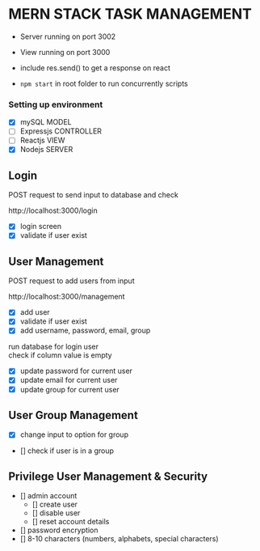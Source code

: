 <h1>MERN STACK TASK MANAGEMENT</h1>

- Server running on port 3002
- View running on port 3000
- include res.send() to get a response on react

- `npm start` in root folder to run concurrently scripts

<h3>Setting up environment</h3>

- [x] mySQL MODEL
- [ ] Expressjs CONTROLLER
- [ ] Reactjs VIEW
- [x] Nodejs SERVER

<h2>Login</h2> 
POST request to send input to database and check

http://localhost:3000/login

- [x] login screen
- [x] validate if user exist

<h2>User Management</h2>
POST request to add users from input

http://localhost:3000/management

- [x] add user
- [x] validate if user exist
- [x] add username, password, email, group

run database for login user  
check if column value is empty

- [x] update password for current user
- [x] update email for current user
- [x] update group for current user

<h2>User Group Management</h2>

- [x] change input to option for group
- [] check if user is in a group

<h2>Privilege User Management & Security</h2>

- [] admin account
  - [] create user
  - [] disable user
  - [] reset account details
- [] password encryption
- [] 8-10 characters (numbers, alphabets, special characters)
